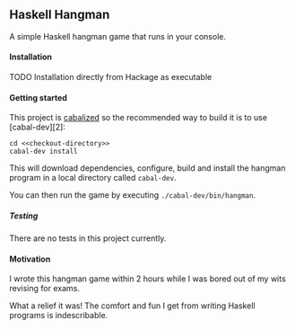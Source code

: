 Haskell Hangman
-------------------

A simple Haskell hangman game that runs in your console.

#### Installation

TODO Installation directly from Hackage as executable

#### Getting started

This project is [cabalized][1] so the recommended way to build
it is to use [cabal-dev][2]:

```
cd <<checkout-directory>>
cabal-dev install
```

This will download dependencies, configure, build and install the
hangman program in a local directory called `cabal-dev`.

You can then run the game by executing `./cabal-dev/bin/hangman`.

##### Testing

There are no tests in this project currently.

#### Motivation

I wrote this hangman game within 2 hours while I was bored out of my wits
revising for exams.

What a relief it was! The comfort and fun I get from writing Haskell programs
is indescribable.

[1]: www.haskell.org/cabal
